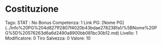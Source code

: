 # Costituzione

Tags: STAT
: No
Bonus Competenza: 1
Link PG: [Nome PG] (../Info%20PG%204d827ff2807f4020b43bdae278238fa1/%5BNome%20PG%5D%20576263d6a6d2490a8900bb081bc30b12.md)
Livello: 1
Modificatore: 0
Tiro Salvezza: 0
Valore: 10